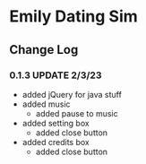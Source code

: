 # Emily Dating Sim

## Change Log

### 0.1.3 UPDATE 2/3/23
- added jQuery for java stuff
- added music
  - added pause to music
- added setting box
  - added close button
- added credits box
  - added close button






